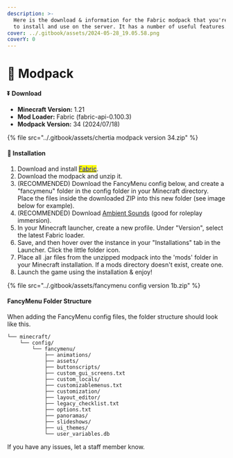 ```yaml
---
description: >-
  Here is the download & information for the Fabric modpack that you're welcome
  to install and use on the server. It has a number of useful features.
cover: ../.gitbook/assets/2024-05-28_19.05.58.png
coverY: 0
---
```


# 🔋 Modpack

#### ⏬ Download

* **Minecraft Version:** 1.21
* **Mod Loader:** Fabric (fabric-api-0.100.3)
* **Modpack Version:** 34 (2024/07/18)

{% file src="../.gitbook/assets/chertia modpack version 34.zip" %}

#### 🔧  Installation

1. Download and install [<mark style="color:blue;">Fabric</mark>](https://fabricmc.net).
2. Download the modpack and unzip it.
3. (RECOMMENDED) Download the FancyMenu config below, and create a "fancymenu" folder in the config folder in your Minecraft directory. Place the files inside the downloaded ZIP into this new folder (see image below for example).
4. (RECOMMENDED) Download [Ambient Sounds](https://cdn.modrinth.com/data/fM515JnW/versions/fMT5SCgk/AmbientSounds\_FABRIC\_v6.0.2\_mc1.21.jar) (good for roleplay immersion).
5. In your Minecraft launcher, create a new profile. Under "Version", select the latest Fabric loader.
6. Save, and then hover over the instance in your "Installations" tab in the Launcher. Click the little folder icon.
7. Place all .jar files from the unzipped modpack into the 'mods' folder in your Minecraft installation. If a mods directory doesn't exist, create one.
8. Launch the game using the installation & enjoy!

{% file src="../.gitbook/assets/fancymenu config version 1b.zip" %}

#### **FancyMenu Folder Structure**

When adding the FancyMenu config files, the folder structure should look like this.

```
└── minecraft/
    └── config/
        └── fancymenu/
            ├── animations/
            ├── assets/
            ├── buttonscripts/
            ├── custom_gui_screens.txt
            ├── custom_locals/
            ├── customizablemenus.txt
            ├── customization/
            ├── layout_editor/
            ├── legacy_checklist.txt
            ├── options.txt
            ├── panoramas/
            ├── slideshows/
            ├── ui_themes/
            └── user_variables.db
```

If you have any issues, let a staff member know.
